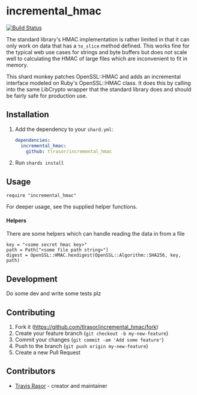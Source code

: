 # incremental_hmac

[![Build Status](https://travis-ci.org/tlrasor/incremental_hmac.svg?branch=master)](https://travis-ci.org/tlrasor/incremental_hmac)

The standard library's HMAC implementation is rather limited in that it can only work on data that has a `to_slice` method defined. This works fine for the typical web use cases for strings and byte buffers but does not scale well to calculating the HMAC of large files which are inconvenient to fit in memory.

This shard monkey patches OpenSSL::HMAC and adds an incremental interface modeled on Ruby's OpenSSL::HMAC class. It does this by calling into the same LibCrypto wrapper that the standard library does and should be fairly safe for production use.

## Installation

1. Add the dependency to your `shard.yml`:

   ```yaml
   dependencies:
     incremental_hmac:
       github: tlrasor/incremental_hmac
   ```

2. Run `shards install`

## Usage

```crystal
require "incremental_hmac"
```

For deeper usage, see the supplied helper functions.

#### Helpers

There are some helpers which can handle reading the data in from a file

```crystal
key = "<some secret hmac key>"
path = Path["<some file path string>"]
digest = OpenSSL::HMAC.hexdigest(OpenSSL::Algorithm::SHA256, key, path)
```

## Development

Do some dev and write some tests plz

## Contributing

1. Fork it (<https://github.com/tlrasor/incremental_hmac/fork>)
2. Create your feature branch (`git checkout -b my-new-feature`)
3. Commit your changes (`git commit -am 'Add some feature'`)
4. Push to the branch (`git push origin my-new-feature`)
5. Create a new Pull Request

## Contributors

- [Travis Rasor](https://github.com/tlrasor) - creator and maintainer

